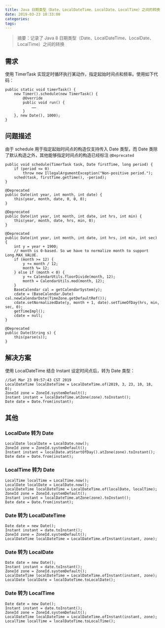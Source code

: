 ```yaml
---
title: Java 日期类型（Date、LocalDateTime、LocalDate、LocalTime）之间的转换
date: 2019-03-23 10:33:00
categories:
tags:
---
```


> 摘要：记录了 Java 8 日期类型（Date、LocalDateTime、LocalDate、LocalTime）之间的转换

<!-- more -->

## 需求
使用 TimerTask 实现定时循环执行某动作，指定起始时间点和频率。使用如下代码：

```
public static void timerTask() {
    new Timer().schedule(new TimerTask() {
        @Override
        public void run() {
            ……
        }
    }, new Date(), 1000);
}
```

## 问题描述
由于 schedule 用于指定起始时间点的构造仅支持传入 Date 类型，而 Date 类除了默认构造之外，其他能够指定时间点的构造已经标注 `@Deprecated`

```
public void schedule(TimerTask task, Date firstTime, long period) {
    if (period <= 0)
        throw new IllegalArgumentException("Non-positive period.");
    sched(task, firstTime.getTime(), -period);
}
```

```
@Deprecated
public Date(int year, int month, int date) {
    this(year, month, date, 0, 0, 0);
}

@Deprecated
public Date(int year, int month, int date, int hrs, int min) {
    this(year, month, date, hrs, min, 0);
}

@Deprecated
public Date(int year, int month, int date, int hrs, int min, int sec) {
    int y = year + 1900;
    // month is 0-based. So we have to normalize month to support Long.MAX_VALUE.
    if (month >= 12) {
        y += month / 12;
        month %= 12;
    } else if (month < 0) {
        y += CalendarUtils.floorDivide(month, 12);
        month = CalendarUtils.mod(month, 12);
    }
    BaseCalendar cal = getCalendarSystem(y);
    cdate = (BaseCalendar.Date) cal.newCalendarDate(TimeZone.getDefaultRef());
    cdate.setNormalizedDate(y, month + 1, date).setTimeOfDay(hrs, min, sec, 0);
    getTimeImpl();
    cdate = null;
}

@Deprecated
public Date(String s) {
    this(parse(s));
}
```

## 解决方案
使用 LocalDateTime 结合 Instant 设定时间点后，转为 Date 类型：

```
//Sat Mar 23 09:57:43 CST 2019
LocalDateTime localDateTime = LocalDateTime.of(2019, 3, 23, 10, 18, 0);
ZoneId zone = ZoneId.systemDefault();
Instant instant = localDateTime.atZone(zone).toInstant();
Date date = Date.from(instant);
```

## 其他
### LocalDate 转为 Date
```
LocalDate localDate = LocalDate.now();
ZoneId zone = ZoneId.systemDefault();
Instant instant = localDate.atStartOfDay().atZone(zone).toInstant();
Date date = Date.from(instant);
```

### LocalTime 转为 Date
```
LocalTime localTime = LocalTime.now();
LocalDate localDate = LocalDate.now();
LocalDateTime localDateTime = LocalDateTime.of(localDate, localTime);
ZoneId zone = ZoneId.systemDefault();
Instant instant = localDateTime.atZone(zone).toInstant();
Date date = Date.from(instant);
```

### Date 转为 LocalDateTime
```
Date date = new Date();
Instant instant = date.toInstant();
ZoneId zone = ZoneId.systemDefault();
LocalDateTime localDateTime = LocalDateTime.ofInstant(instant, zone);
```

### Date 转为 LocalDate
```
Date date = new Date();
Instant instant = date.toInstant();
ZoneId zone = ZoneId.systemDefault();
LocalDateTime localDateTime = LocalDateTime.ofInstant(instant, zone);
LocalDate localDate = localDateTime.toLocalDate();
```

### Date 转为 LocalTime
```
Date date = new Date();
Instant instant = date.toInstant();
ZoneId zone = ZoneId.systemDefault();
LocalDateTime localDateTime = LocalDateTime.ofInstant(instant, zone);
LocalTime localTime = localDateTime.toLocalTime();
```
